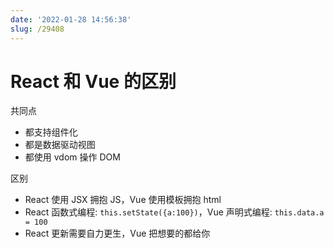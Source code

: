 ```yaml
---
date: '2022-01-28 14:56:38'
slug: /29408
---
```


# React 和 Vue 的区别

共同点

- 都支持组件化
- 都是数据驱动视图
- 都使用 vdom 操作 DOM
  
区别

- React 使用 JSX 拥抱 JS，Vue 使用模板拥抱 html
- React 函数式编程: `this.setState({a:100})`，Vue 声明式编程: `this.data.a = 100`
- React 更新需要自力更生，Vue 把想要的都给你
